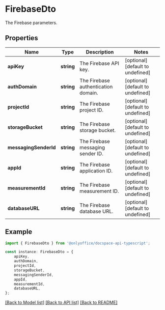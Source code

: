 # FirebaseDto

The Firebase parameters.

## Properties

Name | Type | Description | Notes
------------ | ------------- | ------------- | -------------
**apiKey** | **string** | The Firebase API key. | [optional] [default to undefined]
**authDomain** | **string** | The Firebase authentication domain. | [optional] [default to undefined]
**projectId** | **string** | The Firebase project ID. | [optional] [default to undefined]
**storageBucket** | **string** | The Firebase storage bucket. | [optional] [default to undefined]
**messagingSenderId** | **string** | The Firebase messaging sender ID. | [optional] [default to undefined]
**appId** | **string** | The Firebase application ID. | [optional] [default to undefined]
**measurementId** | **string** | The Firebase measurement ID. | [optional] [default to undefined]
**databaseURL** | **string** | The Firebase database URL. | [optional] [default to undefined]

## Example

```typescript
import { FirebaseDto } from '@onlyoffice/docspace-api-typescript';

const instance: FirebaseDto = {
    apiKey,
    authDomain,
    projectId,
    storageBucket,
    messagingSenderId,
    appId,
    measurementId,
    databaseURL,
};
```

[[Back to Model list]](../README.md#documentation-for-models) [[Back to API list]](../README.md#documentation-for-api-endpoints) [[Back to README]](../README.md)
